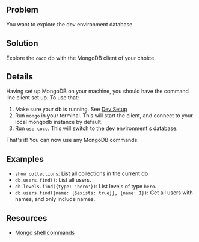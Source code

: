 ## Problem

You want to explore the dev environment database.

## Solution

Explore the `coco` db with the MongoDB client of your choice.

## Details

Having set up MongoDB on your machine, you should have the command line client set up. To use that:

1. Make sure your db is running. See [Dev Setup](https://github.com/codecombat/codecombat/wiki/Dev-Setup:-General-Information#running-the-environment)
1. Run `mongo` in your terminal. This will start the client, and connect to your local mongodb instance by default.
1. Run `use coco`. This will switch to the dev environment's database.

That's it! You can now use any MongoDB commands.

## Examples

* `show collections`: List all collections in the current db
* `db.users.find()`: List all users.
* `db.levels.find({type: 'hero'})`: List levels of type `hero`.
* `db.users.find({name: {$exists: true}}, {name: 1})`: Get all users with names, and only include names.

## Resources

* [Mongo shell commands](https://docs.mongodb.org/manual/reference/method/)